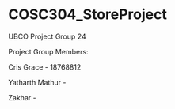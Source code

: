 # COSC304_StoreProject
UBCO 
Project Group 24

Project Group Members: 

Cris Grace - 18768812

Yatharth Mathur - 

Zakhar - 


